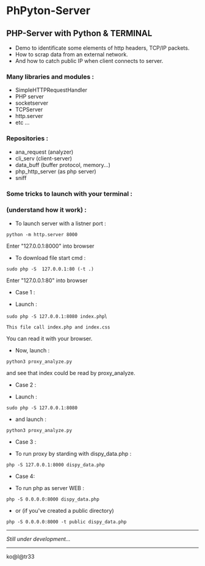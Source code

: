 # PhPyton-Server 

## PHP-Server with Python & TERMINAL

* Demo to identificate some elements of http headers,
TCP/IP packets.
* How to scrap data from an external network.
* And how to catch public IP when client connects to server.

### Many libraries and modules :
- SimpleHTTPRequestHandler
- PHP server
- socketserver
- TCPServer
- http.server
- etc ...

### Repositories :
- ana_request (analyzer)
- cli_serv (client-server)
- data_buff (buffer protocol, memory...)
- php_http_server (as php server)
- sniff

### Some tricks to launch with your terminal :
### (understand how it work) :

- To launch server with a listner port :

`python -m http.server 8000`

Enter "127.0.0.1:8000" into browser

- To download file start cmd :

`sudo php -S  127.0.0.1:80 (-t .)`

Enter "127.0.0.1:80" into browser

* Case 1 :
- Launch : 

`sudo php -S 127.0.0.1:8080 index.php`\

`This file call index.php and index.css`

You can read it with your browser.

- Now, launch :
 
`python3 proxy_analyze.py`

and see that index could be read by proxy_analyze.

* Case 2 :
- Launch : 

`sudo php -S 127.0.0.1:8080`

- and launch : 

`python3 proxy_analyze.py`

* Case 3 :
- To run proxy by starding with dispy_data.php :

`php -S 127.0.0.1:8000 dispy_data.php`

* Case 4:
- To run php as server WEB :

`php -S 0.0.0.0:8000 dispy_data.php`

- or (if you've created a public directory)

`php -S 0.0.0.0:8000 -t public dispy_data.php`

---

_Still under development..._

---

ko@l@tr33 
